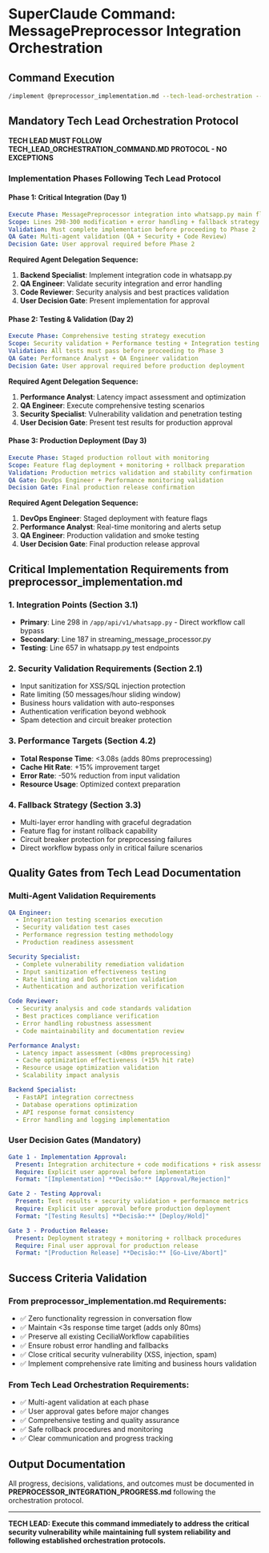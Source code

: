 # SuperClaude Command: MessagePreprocessor Integration Orchestration

## Command Execution

```bash
/implement @preprocessor_implementation.md --tech-lead-orchestration --wave-mode force --wave-strategy systematic --wave-validation --persona-architect --seq --validate --safe-mode --loop --iterations 3 --interactive --output PREPROCESSOR_INTEGRATION_PROGRESS.md
```

## Mandatory Tech Lead Orchestration Protocol

**TECH LEAD MUST FOLLOW TECH_LEAD_ORCHESTRATION_COMMAND.MD PROTOCOL - NO EXCEPTIONS**

### Implementation Phases Following Tech Lead Protocol

#### Phase 1: Critical Integration (Day 1)
```yaml
Execute Phase: MessagePreprocessor integration into whatsapp.py main flow
Scope: Lines 298-300 modification + error handling + fallback strategy
Validation: Must complete implementation before proceeding to Phase 2
QA Gate: Multi-agent validation (QA + Security + Code Review)
Decision Gate: User approval required before Phase 2
```

**Required Agent Delegation Sequence:**
1. **Backend Specialist**: Implement integration code in whatsapp.py
2. **QA Engineer**: Validate security integration and error handling
3. **Code Reviewer**: Security analysis and best practices validation
4. **User Decision Gate**: Present implementation for approval

#### Phase 2: Testing & Validation (Day 2)  
```yaml
Execute Phase: Comprehensive testing strategy execution
Scope: Security validation + Performance testing + Integration testing
Validation: All tests must pass before proceeding to Phase 3
QA Gate: Performance Analyst + QA Engineer validation
Decision Gate: User approval required before production deployment
```

**Required Agent Delegation Sequence:**
1. **Performance Analyst**: Latency impact assessment and optimization
2. **QA Engineer**: Execute comprehensive testing scenarios
3. **Security Specialist**: Vulnerability validation and penetration testing
4. **User Decision Gate**: Present test results for production approval

#### Phase 3: Production Deployment (Day 3)
```yaml
Execute Phase: Staged production rollout with monitoring
Scope: Feature flag deployment + monitoring + rollback preparation
Validation: Production metrics validation and stability confirmation
QA Gate: DevOps Engineer + Performance monitoring validation
Decision Gate: Final production release confirmation
```

**Required Agent Delegation Sequence:**
1. **DevOps Engineer**: Staged deployment with feature flags
2. **Performance Analyst**: Real-time monitoring and alerts setup
3. **QA Engineer**: Production validation and smoke testing
4. **User Decision Gate**: Final production release approval

## Critical Implementation Requirements from preprocessor_implementation.md

### 1. Integration Points (Section 3.1)
- **Primary**: Line 298 in `/app/api/v1/whatsapp.py` - Direct workflow call bypass
- **Secondary**: Line 187 in streaming_message_processor.py
- **Testing**: Line 657 in whatsapp.py test endpoints

### 2. Security Validation Requirements (Section 2.1)
- Input sanitization for XSS/SQL injection protection
- Rate limiting (50 messages/hour sliding window) 
- Business hours validation with auto-responses
- Authentication verification beyond webhook
- Spam detection and circuit breaker protection

### 3. Performance Targets (Section 4.2)
- **Total Response Time**: <3.08s (adds 80ms preprocessing)
- **Cache Hit Rate**: +15% improvement target
- **Error Rate**: -50% reduction from input validation
- **Resource Usage**: Optimized context preparation

### 4. Fallback Strategy (Section 3.3)
- Multi-layer error handling with graceful degradation
- Feature flag for instant rollback capability
- Circuit breaker protection for preprocessing failures
- Direct workflow bypass only in critical failure scenarios

## Quality Gates from Tech Lead Documentation

### Multi-Agent Validation Requirements
```yaml
QA Engineer: 
  - Integration testing scenarios execution
  - Security validation test cases
  - Performance regression testing methodology
  - Production readiness assessment

Security Specialist:
  - Complete vulnerability remediation validation
  - Input sanitization effectiveness testing
  - Rate limiting and DoS protection validation
  - Authentication and authorization verification

Code Reviewer:
  - Security analysis and code standards validation
  - Best practices compliance verification
  - Error handling robustness assessment
  - Code maintainability and documentation review

Performance Analyst:
  - Latency impact assessment (<80ms preprocessing)
  - Cache optimization effectiveness (+15% hit rate)
  - Resource usage optimization validation
  - Scalability impact analysis

Backend Specialist:
  - FastAPI integration correctness
  - Database operations optimization
  - API response format consistency
  - Error handling and logging implementation
```

### User Decision Gates (Mandatory)
```yaml
Gate 1 - Implementation Approval:
  Present: Integration architecture + code modifications + risk assessment
  Require: Explicit user approval before implementation
  Format: "[Implementation] **Decisão:** [Approval/Rejection]"

Gate 2 - Testing Approval:
  Present: Test results + security validation + performance metrics
  Require: Explicit user approval before production deployment
  Format: "[Testing Results] **Decisão:** [Deploy/Hold]"

Gate 3 - Production Release:
  Present: Deployment strategy + monitoring + rollback procedures
  Require: Final user approval for production release
  Format: "[Production Release] **Decisão:** [Go-Live/Abort]"
```

## Success Criteria Validation

### From preprocessor_implementation.md Requirements:
- ✅ Zero functionality regression in conversation flow
- ✅ Maintain <3s response time target (adds only 80ms)
- ✅ Preserve all existing CeciliaWorkflow capabilities  
- ✅ Ensure robust error handling and fallbacks
- ✅ Close critical security vulnerability (XSS, injection, spam)
- ✅ Implement comprehensive rate limiting and business hours validation

### From Tech Lead Orchestration Requirements:
- ✅ Multi-agent validation at each phase
- ✅ User approval gates before major changes
- ✅ Comprehensive testing and quality assurance
- ✅ Safe rollback procedures and monitoring
- ✅ Clear communication and progress tracking

## Output Documentation
All progress, decisions, validations, and outcomes must be documented in **PREPROCESSOR_INTEGRATION_PROGRESS.md** following the orchestration protocol.

---

**TECH LEAD: Execute this command immediately to address the critical security vulnerability while maintaining full system reliability and following established orchestration protocols.**